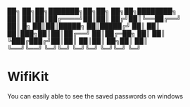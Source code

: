 ██╗    ██╗██╗███████╗██╗██╗  ██╗██╗████████╗<br>
██║    ██║██║██╔════╝██║██║ ██╔╝██║╚══██╔══╝<br>
██║ █╗ ██║██║█████╗  ██║█████╔╝ ██║   ██║ <br>
██║███╗██║██║██╔══╝  ██║██╔═██╗ ██║   ██║ <br>
╚███╔███╔╝██║██║     ██║██║  ██╗██║   ██║ <br>
 ╚══╝╚══╝ ╚═╝╚═╝     ╚═╝╚═╝  ╚═╝╚═╝   ╚═╝ <br>
                                            
# WifiKit
You can easily able to see the saved passwords on windows
